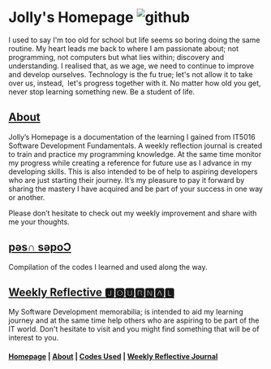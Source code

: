 # Jolly's Homepage ![github](https://user-images.githubusercontent.com/110364984/183364813-81904001-38d3-4f29-9378-a600f4e0581d.png)

I used to say I'm too old for school but life seems so boring doing the same routine. My heart leads me back to where I am passionate about; not programming, not computers but what lies within; discovery and understanding. I realised that, as we age, we need to continue to improve and develop ourselves. Technology is the fu true; let's not allow it to take over us, instead,  let's progress together with it. No matter how old you get, never stop learning something new. Be a student of life.
##
## [About](https://jolly20220861.github.io/about)
Jolly’s Homepage is a documentation of the learning I gained from IT5016 Software Development Fundamentals. A weekly reflection journal is created to train and practice my programming knowledge. At the same time monitor my progress while creating a reference for future use as I advance in my developing skills. This is also intended to be of help to aspiring developers who are just starting their journey. It’s my pleasure to pay it forward by sharing the mastery I have acquired and be part of your success in one way or another.

Please don’t hesitate to check out my weekly improvement and share with me your thoughts.

## [pǝs∩ sǝpoƆ](https://jolly20220861.github.io/Codes)

Compilation of the codes I learned and used along the way.

## [Weekly Reflective 🅹🅾🆄🆁🅽🅰🅻](https://jolly20220861.github.io/journals)

My Software Development memorabilia; is intended to aid my learning journey and at the same time help others who are aspiring to be part of the IT world. Don't hesitate to visit and you might find something that will be of interest to you.



#### [Homepage](jolly20220861.github.io)   | [About](https://jolly20220861.github.io/about)   | [Codes Used](https://jolly20220861.github.io/Codes)   | [Weekly Reflective Journal](https://jolly20220861.github.io/journals)
